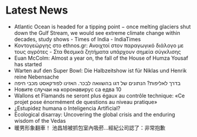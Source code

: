 # Latest News
-  Atlantic Ocean is headed for a tipping point − once melting glaciers shut down the Gulf Stream, we would see extreme climate change within decades, study shows - Times of India - IndiaTimes
-  Κοντογεώργης στο ethnos.gr: Ανοιχτοί στον παραγωγικό διάλογο με τους αγρότες - Στα θεσμικά ζητήματα υπάρχουν σημεία σύγκλισης
-  Euan McColm: Almost a year on, the fall of the House of Humza Yousaf has started
-  Warten auf den Super Bowl: Die Halbzeitshow ist für Niklas und Henrik reine Nebensache
-  בדרך לאליפות? הנתונים של דגו בהשוואה לבכר. האזינו לפודקאסט מכבי חיפה
-  Новите случаи на коронавирус са едва 10
-  Wallons et Flamands ne seront plus égaux au contrôle technique: «Ce projet pose énormément de questions au niveau pratique»
-  ¿Estupidez humana o Inteligencia Artificial?
-  Ecological disarray: Uncovering the global crisis and the enduring wisdom of the Vedas
-  暖男形象翻車！ 池昌旭被抓包室內吸菸…經紀公司認了：非常抱歉
